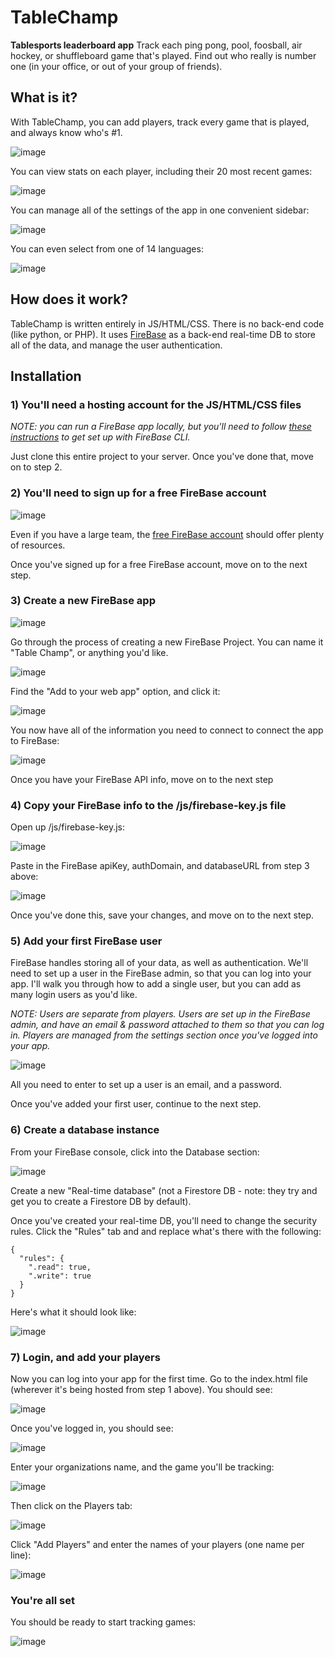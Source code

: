 # TableChamp

**Tablesports leaderboard app**
Track each ping pong, pool, foosball, air hockey, or shuffleboard game that's played. Find out who really is number one (in your office, or out of your group of friends).

## What is it?

With TableChamp, you can add players, track every game that is played, and always know who's #1.

![image](https://user-images.githubusercontent.com/5634774/209989063-d69c98e7-5a02-4aea-a29c-7939eaccdb67.png)

You can view stats on each player, including their 20 most recent games:

![image](https://user-images.githubusercontent.com/5634774/209989109-d596a65c-e4b5-4b7c-85bd-af77c69ba28a.png)

You can manage all of the settings of the app in one convenient sidebar:

![image](https://user-images.githubusercontent.com/5634774/209989132-9bcb39b5-f886-418d-9d2b-4b98f52be443.png)

You can even select from one of 14 languages:

![image](https://user-images.githubusercontent.com/5634774/209989151-7bc52703-c2b2-40d4-9d93-25caad73651e.png)

## How does it work?

TableChamp is written entirely in JS/HTML/CSS. There is no back-end code (like python, or PHP). It uses [FireBase](https://firebase.google.com/) as a back-end real-time DB to store all of the data, and manage the user authentication.

## Installation

### 1) You'll need a hosting account for the JS/HTML/CSS files

*NOTE: you can run a FireBase app locally, but you'll need to follow [these instructions](https://firebase.google.com/docs/cli/) to get set up with FireBase CLI.*

Just clone this entire project to your server. Once you've done that, move on to step 2.

### 2) You'll need to sign up for a free FireBase account

![image](https://user-images.githubusercontent.com/5634774/209989202-dd871ea4-9d37-4cec-acfc-04a234b3a054.png)

Even if you have a large team, the [free FireBase account](https://firebase.google.com/pricing/) should offer plenty of resources. 

Once you've signed up for a free FireBase account, move on to the next step.

### 3) Create a new FireBase app

![image](https://user-images.githubusercontent.com/5634774/209989227-9b39abc3-0982-4644-8dad-229444578de3.png)

Go through the process of creating a new FireBase Project. You can name it "Table Champ", or anything you'd like.

![image](https://user-images.githubusercontent.com/5634774/209989248-cde54bd5-1ae6-4167-9cef-4afe74b772f2.png)

Find the "Add to your web app" option, and click it:

![image](https://user-images.githubusercontent.com/5634774/209989282-0bddb656-3d8a-4f8b-80f2-023c27b47a92.png)

You now have all of the information you need to connect to connect the app to FireBase:

![image](https://user-images.githubusercontent.com/5634774/209989305-61353e80-c2ac-4a84-a498-e7045ad52497.png)

Once you have your FireBase API info, move on to the next step

### 4) Copy your FireBase info to the /js/firebase-key.js file

Open up /js/firebase-key.js:

![image](https://user-images.githubusercontent.com/5634774/209989350-46f75d12-1c10-4876-ac20-a952187c4776.png)

Paste in the FireBase apiKey, authDomain, and databaseURL from step 3 above:

![image](https://user-images.githubusercontent.com/5634774/209989379-697262d7-b840-4cd8-b43b-2b6c7ada3de7.png)

Once you've done this, save your changes, and move on to the next step.

### 5) Add your first FireBase user

FireBase handles storing all of your data, as well as authentication. We'll need to set up a user in the FireBase admin, so that you can log into your app. I'll walk you through how to add a single user, but you can add as many login users as you'd like.

*NOTE: Users are separate from players. Users are set up in the FireBase admin, and have an email & password attached to them so that you can log in. Players are managed from the settings section once you've logged into your app.*

![image](https://user-images.githubusercontent.com/5634774/209989411-eb9e5ebb-9bb2-43d0-b07a-1b7acd4d611a.png)

All you need to enter to set up a user is an email, and a password.

Once you've added your first user, continue to the next step.

### 6) Create a database instance

From your FireBase console, click into the Database section:

![image](https://user-images.githubusercontent.com/5634774/209989434-a26f87aa-1edf-432e-bb1e-13f7b88f9452.png)

Create a new "Real-time database" (not a Firestore DB - note: they try and get you to create a Firestore DB by default).

Once you've created your real-time DB, you'll need to change the security rules. Click the "Rules" tab and and replace what's there with the following:

```
{
  "rules": {
    ".read": true,
    ".write": true
  }
}
```

Here's what it should look like:

![image](https://user-images.githubusercontent.com/5634774/209989458-fcf26eff-f4e5-435f-a924-2c1f1801e6bb.png)

### 7) Login, and add your players

Now you can log into your app for the first time. Go to the index.html file (wherever it's being hosted from step 1 above). You should see:

![image](https://user-images.githubusercontent.com/5634774/209989476-ae42d4aa-52bb-4bd8-a08b-18411ae20322.png)

Once you've logged in, you should see:

![image](https://user-images.githubusercontent.com/5634774/209989493-24762c7f-3e4d-46a7-8004-ea667dccb191.png)

Enter your organizations name, and the game you'll be tracking:

![image](https://user-images.githubusercontent.com/5634774/209989511-91ee0983-dba4-4b7b-ab01-1ff05ddac187.png)

Then click on the Players tab:

![image](https://user-images.githubusercontent.com/5634774/209989531-0dc04a4f-a23b-4bf9-ad2c-50dccbb3ddf7.png)

Click "Add Players" and enter the names of your players (one name per line):

![image](https://user-images.githubusercontent.com/5634774/209989548-2fb8f956-ec47-4dde-a9d8-3b291fcc6247.png)

### You're all set

You should be ready to start tracking games:

![image](https://user-images.githubusercontent.com/5634774/209989569-46f0f20d-09ed-4c90-9f99-bc54e0fb5b72.png)
